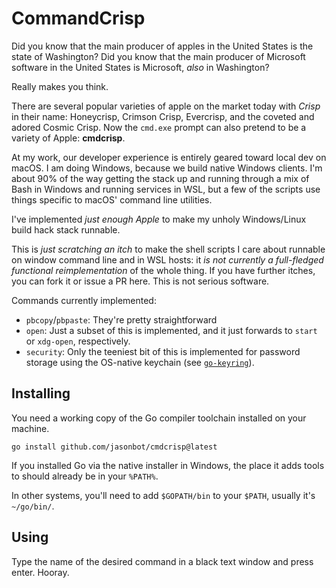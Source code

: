 # CommandCrisp

Did you know that the main producer of apples in the United States is the state of Washington? Did you know that the main producer of Microsoft software in the United States is Microsoft, _also_ in Washington?

Really makes you think.

There are several popular varieties of apple on the market today with _Crisp_ in their name: Honeycrisp, Crimson Crisp, Evercrisp, and the coveted and adored Cosmic Crisp. Now the `cmd.exe` prompt can also pretend to be a variety of Apple: **cmdcrisp**.

At my work, our developer experience is entirely geared toward local dev on macOS. I am doing Windows, because we build native Windows clients. I'm about 90% of the way getting the stack up and running through a mix of Bash in Windows and running services in WSL, but a few of the scripts use things specific to macOS' command line utilities.

I've implemented _just enough Apple_ to make my unholy Windows/Linux build hack stack runnable.

This is _just scratching an itch_ to make the shell scripts I care about runnable on window command line and in WSL hosts: it _is not currently a full-fledged functional reimplementation_ of the whole thing. If you have further itches, you can fork it or issue a PR here. This is not serious software.

Commands currently implemented:

- `pbcopy`/`pbpaste`: They're pretty straightforward
- `open`: Just a subset of this is implemented, and it just forwards to `start` or `xdg-open`, respectively.
- `security`: Only the teeniest bit of this is implemented for password storage using the OS-native keychain (see [`go-keyring`](https://github.com/zalando/go-keyring)).

## Installing

You need a working copy of the Go compiler toolchain installed on your machine.

```shell
go install github.com/jasonbot/cmdcrisp@latest
```

If you installed Go via the native installer in Windows, the place it adds tools to should already be in your `%PATH%`.

In other systems, you'll need to add `$GOPATH/bin` to your `$PATH`, usually it's `~/go/bin/`.

## Using

Type the name of the desired command in a black text window and press enter. Hooray.
